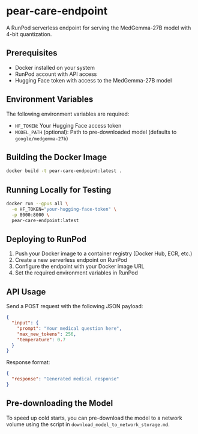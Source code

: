 # pear-care-endpoint

A RunPod serverless endpoint for serving the MedGemma-27B model with 4-bit quantization.

## Prerequisites

- Docker installed on your system
- RunPod account with API access
- Hugging Face token with access to the MedGemma-27B model

## Environment Variables

The following environment variables are required:

- `HF_TOKEN`: Your Hugging Face access token
- `MODEL_PATH` (optional): Path to pre-downloaded model (defaults to `google/medgemma-27b`)

## Building the Docker Image

```bash
docker build -t pear-care-endpoint:latest .
```

## Running Locally for Testing

```bash
docker run --gpus all \
  -e HF_TOKEN="your-hugging-face-token" \
  -p 8000:8000 \
  pear-care-endpoint:latest
```

## Deploying to RunPod

1. Push your Docker image to a container registry (Docker Hub, ECR, etc.)
2. Create a new serverless endpoint on RunPod
3. Configure the endpoint with your Docker image URL
4. Set the required environment variables in RunPod

## API Usage

Send a POST request with the following JSON payload:

```json
{
  "input": {
    "prompt": "Your medical question here",
    "max_new_tokens": 256,
    "temperature": 0.7
  }
}
```

Response format:

```json
{
  "response": "Generated medical response"
}
```

## Pre-downloading the Model

To speed up cold starts, you can pre-download the model to a network volume using the script in `download_model_to_network_storage.md`.